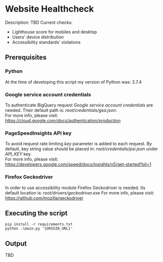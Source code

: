 # Website Healthcheck
Description: TBD
Current checks:
- Lighthouse score for mobiles and desktop
- Users' device distribution
- Accessibility standards' violations

## Prerequisites

### Python
At the time of developing this script my version of Python was: 3.7.4

### Google service account credentials
To authenticate BigQuery request *Google service account credentials* are needed. Their default path is: *root/credentials/gsa.json*.<br>
For more info, please visit: https://cloud.google.com/docs/authentication/production

### PageSpeedInsights API key
To avoid request rate limiting *key* parameter is added to each request. By default, key string value should be placed in: *root/credentials/psi.json* under *API_KEY* key.<br>
For more info, please visit: https://developers.google.com/speed/docs/insights/v5/get-started?pli=1

### Firefox Geckodriver
In order to use accessibility module Firefox Geckodriver is needed. Its default location is: *root/drivers/geckodriver.exe*
For more info, please visit: https://github.com/mozilla/geckodriver

## Executing the script
```
pip install -r requirements.txt
python .\main.py '{ORIGIN_URL}'
```

## Output
TBD